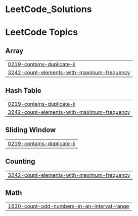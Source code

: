 # LeetCode_Solutions
<!---LeetCode Topics Start-->
# LeetCode Topics
## Array
|  |
| ------- |
| [0219-contains-duplicate-ii](https://github.com/santhoshbingi/LeetCode_Solutions/tree/master/0219-contains-duplicate-ii) |
| [3242-count-elements-with-maximum-frequency](https://github.com/santhoshbingi/LeetCode_Solutions/tree/master/3242-count-elements-with-maximum-frequency) |
## Hash Table
|  |
| ------- |
| [0219-contains-duplicate-ii](https://github.com/santhoshbingi/LeetCode_Solutions/tree/master/0219-contains-duplicate-ii) |
| [3242-count-elements-with-maximum-frequency](https://github.com/santhoshbingi/LeetCode_Solutions/tree/master/3242-count-elements-with-maximum-frequency) |
## Sliding Window
|  |
| ------- |
| [0219-contains-duplicate-ii](https://github.com/santhoshbingi/LeetCode_Solutions/tree/master/0219-contains-duplicate-ii) |
## Counting
|  |
| ------- |
| [3242-count-elements-with-maximum-frequency](https://github.com/santhoshbingi/LeetCode_Solutions/tree/master/3242-count-elements-with-maximum-frequency) |
## Math
|  |
| ------- |
| [1630-count-odd-numbers-in-an-interval-range](https://github.com/santhoshbingi/LeetCode_Solutions/tree/master/1630-count-odd-numbers-in-an-interval-range) |
<!---LeetCode Topics End-->